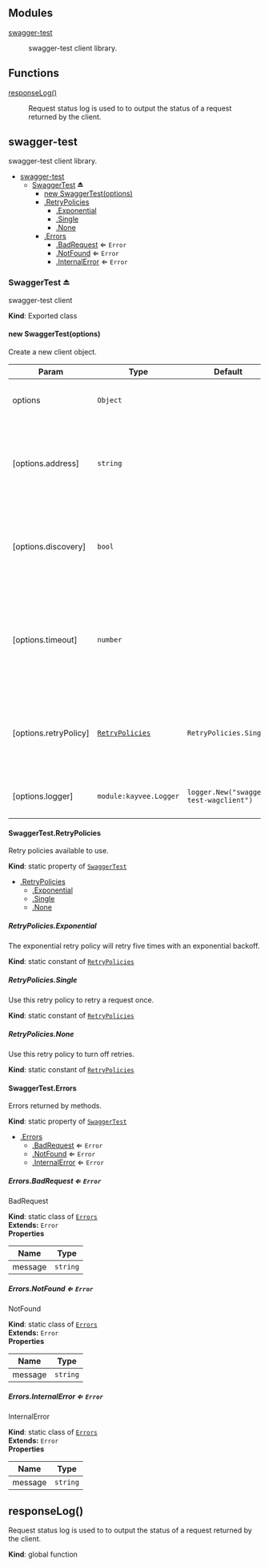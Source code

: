 ## Modules

<dl>
<dt><a href="#module_swagger-test">swagger-test</a></dt>
<dd><p>swagger-test client library.</p>
</dd>
</dl>

## Functions

<dl>
<dt><a href="#responseLog">responseLog()</a></dt>
<dd><p>Request status log is used to
to output the status of a request returned
by the client.</p>
</dd>
</dl>

<a name="module_swagger-test"></a>

## swagger-test
swagger-test client library.


* [swagger-test](#module_swagger-test)
    * [SwaggerTest](#exp_module_swagger-test--SwaggerTest) ⏏
        * [new SwaggerTest(options)](#new_module_swagger-test--SwaggerTest_new)
        * [.RetryPolicies](#module_swagger-test--SwaggerTest.RetryPolicies)
            * [.Exponential](#module_swagger-test--SwaggerTest.RetryPolicies.Exponential)
            * [.Single](#module_swagger-test--SwaggerTest.RetryPolicies.Single)
            * [.None](#module_swagger-test--SwaggerTest.RetryPolicies.None)
        * [.Errors](#module_swagger-test--SwaggerTest.Errors)
            * [.BadRequest](#module_swagger-test--SwaggerTest.Errors.BadRequest) ⇐ <code>Error</code>
            * [.NotFound](#module_swagger-test--SwaggerTest.Errors.NotFound) ⇐ <code>Error</code>
            * [.InternalError](#module_swagger-test--SwaggerTest.Errors.InternalError) ⇐ <code>Error</code>

<a name="exp_module_swagger-test--SwaggerTest"></a>

### SwaggerTest ⏏
swagger-test client

**Kind**: Exported class  
<a name="new_module_swagger-test--SwaggerTest_new"></a>

#### new SwaggerTest(options)
Create a new client object.


| Param | Type | Default | Description |
| --- | --- | --- | --- |
| options | <code>Object</code> |  | Options for constructing a client object. |
| [options.address] | <code>string</code> |  | URL where the server is located. Must provide this or the discovery argument |
| [options.discovery] | <code>bool</code> |  | Use clever-discovery to locate the server. Must provide this or the address argument |
| [options.timeout] | <code>number</code> |  | The timeout to use for all client requests, in milliseconds. This can be overridden on a per-request basis. |
| [options.retryPolicy] | <code>[RetryPolicies](#module_swagger-test--SwaggerTest.RetryPolicies)</code> | <code>RetryPolicies.Single</code> | The logic to determine which requests to retry, as well as how many times to retry. |
| [options.logger] | <code>module:kayvee.Logger</code> | <code>logger.New(&quot;swagger-test-wagclient&quot;)</code> | The Kayvee  logger to use in the client. |

<a name="module_swagger-test--SwaggerTest.RetryPolicies"></a>

#### SwaggerTest.RetryPolicies
Retry policies available to use.

**Kind**: static property of <code>[SwaggerTest](#exp_module_swagger-test--SwaggerTest)</code>  

* [.RetryPolicies](#module_swagger-test--SwaggerTest.RetryPolicies)
    * [.Exponential](#module_swagger-test--SwaggerTest.RetryPolicies.Exponential)
    * [.Single](#module_swagger-test--SwaggerTest.RetryPolicies.Single)
    * [.None](#module_swagger-test--SwaggerTest.RetryPolicies.None)

<a name="module_swagger-test--SwaggerTest.RetryPolicies.Exponential"></a>

##### RetryPolicies.Exponential
The exponential retry policy will retry five times with an exponential backoff.

**Kind**: static constant of <code>[RetryPolicies](#module_swagger-test--SwaggerTest.RetryPolicies)</code>  
<a name="module_swagger-test--SwaggerTest.RetryPolicies.Single"></a>

##### RetryPolicies.Single
Use this retry policy to retry a request once.

**Kind**: static constant of <code>[RetryPolicies](#module_swagger-test--SwaggerTest.RetryPolicies)</code>  
<a name="module_swagger-test--SwaggerTest.RetryPolicies.None"></a>

##### RetryPolicies.None
Use this retry policy to turn off retries.

**Kind**: static constant of <code>[RetryPolicies](#module_swagger-test--SwaggerTest.RetryPolicies)</code>  
<a name="module_swagger-test--SwaggerTest.Errors"></a>

#### SwaggerTest.Errors
Errors returned by methods.

**Kind**: static property of <code>[SwaggerTest](#exp_module_swagger-test--SwaggerTest)</code>  

* [.Errors](#module_swagger-test--SwaggerTest.Errors)
    * [.BadRequest](#module_swagger-test--SwaggerTest.Errors.BadRequest) ⇐ <code>Error</code>
    * [.NotFound](#module_swagger-test--SwaggerTest.Errors.NotFound) ⇐ <code>Error</code>
    * [.InternalError](#module_swagger-test--SwaggerTest.Errors.InternalError) ⇐ <code>Error</code>

<a name="module_swagger-test--SwaggerTest.Errors.BadRequest"></a>

##### Errors.BadRequest ⇐ <code>Error</code>
BadRequest

**Kind**: static class of <code>[Errors](#module_swagger-test--SwaggerTest.Errors)</code>  
**Extends:** <code>Error</code>  
**Properties**

| Name | Type |
| --- | --- |
| message | <code>string</code> | 

<a name="module_swagger-test--SwaggerTest.Errors.NotFound"></a>

##### Errors.NotFound ⇐ <code>Error</code>
NotFound

**Kind**: static class of <code>[Errors](#module_swagger-test--SwaggerTest.Errors)</code>  
**Extends:** <code>Error</code>  
**Properties**

| Name | Type |
| --- | --- |
| message | <code>string</code> | 

<a name="module_swagger-test--SwaggerTest.Errors.InternalError"></a>

##### Errors.InternalError ⇐ <code>Error</code>
InternalError

**Kind**: static class of <code>[Errors](#module_swagger-test--SwaggerTest.Errors)</code>  
**Extends:** <code>Error</code>  
**Properties**

| Name | Type |
| --- | --- |
| message | <code>string</code> | 

<a name="responseLog"></a>

## responseLog()
Request status log is used to
to output the status of a request returned
by the client.

**Kind**: global function  
